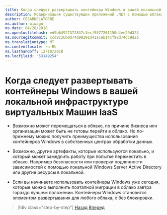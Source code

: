```yaml
---
title: Когда следует развертывать контейнеры Windows в вашей локальной инфраструктуре виртуальных Машин IaaS
description: Модернизация существующих приложений .NET с помощью облака Azure и Windows контейнерах | Когда следует развертывать контейнеры Windows в вашей локальной инфраструктуре виртуальных Машин IaaS
author: CESARDELATORRE
ms.author: wiwagn
ms.date: 04/28/2018
ms.openlocfilehash: ed9b64927372837c3ecf9377261150d4ee29d323
ms.sourcegitcommit: ccd8c36b0d74d99291d41aceb14cf98d74dc9d2b
ms.translationtype: MT
ms.contentlocale: ru-RU
ms.lasthandoff: 12/10/2018
ms.locfileid: "53149254"
---
```

# <a name="when-to-deploy-windows-containers-in-your-on-premises-iaas-vm-infrastructure"></a>Когда следует развертывать контейнеры Windows в вашей локальной инфраструктуре виртуальных Машин IaaS

-   Возможно может перемещаться в облако, по причине бизнеса или организации может быть не готовы перейти в облако. Но по-прежнему можно получить преимущества использования контейнеров Windows в собственных центрах обработки данных.

-   Возможно, другие артефакты, которые используются локально, и который может замедлить работу при попытке переместить в облако. Например безопасности или проверки подлинности зависимостей с помощью локальной Windows Server Active Directory или другие ресурсы в локальной.

-   Если вы начинаете использовать контейнеры Windows уже сегодня, которые можно выполнить поэтапной миграции в облако завтра гораздо лучшем положении. Контейнеры Windows становится элементом развертывания для любого облака, с без блокировки.

>[!div class="step-by-step"]
>[Назад](when-not-to-deploy-to-windows-containers.md)
>[Вперед](when-to-deploy-windows-containers-to-azure-vms-iaas-cloud.md)